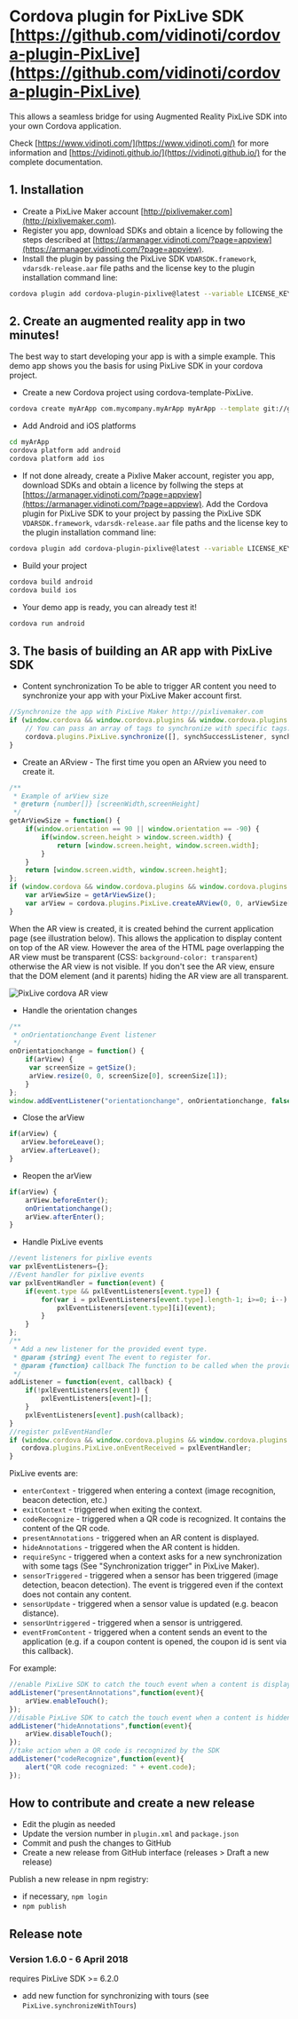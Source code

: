 # Cordova plugin for PixLive SDK  [https://github.com/vidinoti/cordova-plugin-PixLive](https://github.com/vidinoti/cordova-plugin-PixLive)

This allows a seamless bridge for using Augmented Reality PixLive SDK into your own Cordova application.

Check [https://www.vidinoti.com/](https://www.vidinoti.com/) for more information and [https://vidinoti.github.io/](https://vidinoti.github.io/) for the complete documentation.

## 1. Installation
* Create a PixLive Maker account [http://pixlivemaker.com](http://pixlivemaker.com).
* Register you app, download SDKs and obtain a licence by following the steps described at [https://armanager.vidinoti.com/?page=appview](https://armanager.vidinoti.com/?page=appview).
* Install the plugin by passing the PixLive SDK `VDARSDK.framework`, `vdarsdk-release.aar` file paths and the license key to the plugin installation command line:

```bash
cordova plugin add cordova-plugin-pixlive@latest --variable LICENSE_KEY=MyLicenseKey --variable PIXLIVE_SDK_IOS_LOCATION=\"path/to/VDARSDK.framework\" --variable PIXLIVE_SDK_ANDROID_LOCATION=\"path/to/android/vdarsdk-release.aar\"
```


## 2. Create an augmented reality app in two minutes!
The best way to start developing your app is with a simple example. This demo app shows you the basis for using PixLive SDK in your cordova project.

* Create a new Cordova project using cordova-template-PixLive.

```bash
cordova create myArApp com.mycompany.myArApp myArApp --template git://github.com/vidinoti/cordova-template-PixLive.git
```

* Add Android and iOS platforms

```bash
cd myArApp
cordova platform add android
cordova platform add ios
```

* If not done already, create a Pixlive Maker account, register you app, download SDKs and obtain a licence by follwing the steps at [https://armanager.vidinoti.com/?page=appview](https://armanager.vidinoti.com/?page=appview). Add the Cordova plugin for PixLive SDK to your project by passing the PixLive SDK `VDARSDK.framework`, `vdarsdk-release.aar` file paths and the license key to the plugin installation command line:

```bash
cordova plugin add cordova-plugin-pixlive@latest --variable LICENSE_KEY=MyLicenseKey --variable PIXLIVE_SDK_IOS_LOCATION=\"path/to/VDARSDK.framework\" --variable PIXLIVE_SDK_ANDROID_LOCATION=\"path/to/android/vdarsdk-release.aar\"
```

* Build your project
```bash
cordova build android
cordova build ios
```

* Your demo app is ready, you can already test it!
```bash
cordova run android
```


## 3. The basis of building an AR app with PixLive SDK

* Content synchronization
To be able to trigger AR content you need to synchronize your app with your PixLive Maker account first.
```javascript
//Synchronize the app with PixLive Maker http://pixlivemaker.com
if (window.cordova && window.cordova.plugins && window.cordova.plugins.PixLive) {
    // You can pass an array of tags to synchronize with specific tags: synchronize(['test1','test2'])
    cordova.plugins.PixLive.synchronize([], synchSuccessListener, synchErrorListener);
}
```

* Create an ARview - The first time you open an ARview you need to create it.
```javascript
/**
 * Example of arView size
 * @return {number[]} [screenWidth,screenHeight]
 */
getArViewSize = function() {
    if(window.orientation == 90 || window.orientation == -90) {
        if(window.screen.height > window.screen.width) {
            return [window.screen.height, window.screen.width];
        }
    }
    return [window.screen.width, window.screen.height];
};
if (window.cordova && window.cordova.plugins && window.cordova.plugins.PixLive) {
	var arViewSize = getArViewSize();
	var arView = cordova.plugins.PixLive.createARView(0, 0, arViewSize[0], arViewSize[1]);
}
```

When the AR view is created, it is created behind the current application page (see illustration below). This allows the application to display content on top of the AR view.
However the area of the HTML page overlapping the AR view must be transparent (CSS: `background-color: transparent`) otherwise the AR view is not visible.
If you don't see the AR view, ensure that the DOM element (and it parents) hiding the AR view are all transparent.

![PixLive cordova AR view](pixlivesdk-cordova-arview.png)


* Handle the orientation changes
```javascript
/**
 * onOrientationchange Event listener
 */
onOrientationchange = function() {
	if(arView) {
	 var screenSize = getSize();
	 arView.resize(0, 0, screenSize[0], screenSize[1]);
	}
};
window.addEventListener("orientationchange", onOrientationchange, false);
```

* Close the arView
```javascript
if(arView) {
   arView.beforeLeave();
   arView.afterLeave();
}
```

* Reopen the arView
```javascript
if(arView) {
    arView.beforeEnter();
    onOrientationchange();
    arView.afterEnter();
}
```

* Handle PixLive events
```javascript
//event listeners for pixlive events
var pxlEventListeners={};
//Event handler for pixlive events
var pxlEventHandler = function(event) {
    if(event.type && pxlEventListeners[event.type]) {
        for(var i = pxlEventListeners[event.type].length-1; i>=0; i--) {
            pxlEventListeners[event.type][i](event);
        }
    }
};
/**
 * Add a new listener for the provided event type. 
 * @param {string} event The event to register for. 
 * @param {function} callback The function to be called when the provided event is generated.
 */
addListener = function(event, callback) {
	if(!pxlEventListeners[event]) {
	    pxlEventListeners[event]=[];
	}
	pxlEventListeners[event].push(callback);
}
//register pxlEventHandler
if (window.cordova && window.cordova.plugins && window.cordova.plugins.PixLive && !window.cordova.plugins.PixLive.onEventReceived) {
   cordova.plugins.PixLive.onEventReceived = pxlEventHandler;
}
```
PixLive events are: 

* `enterContext` - triggered when entering a context (image recognition, beacon detection, etc.)
* `exitContext` - triggered when exiting the context.
* `codeRecognize` - triggered when a QR code is recognized. It contains the content of the QR code.
* `presentAnnotations` - triggered when an AR content is displayed.
* `hideAnnotations` - triggered when the AR content is hidden.
* `requireSync` - triggered when a context asks for a new synchronization with some tags (See "Synchronization trigger" in PixLive Maker).
* `sensorTriggered` - triggered when a sensor has been triggered (image detection, beacon detection). The event is triggered even if the context does not contain any content.
* `sensorUpdate` - triggered when a sensor value is updated (e.g. beacon distance).
* `sensorUntriggered` - triggered when a sensor is untriggered.
* `eventFromContent` - triggered when a content sends an event to the application (e.g. if a coupon content is opened, the coupon id is sent via this callback).

For example:
```javascript
//enable PixLive SDK to catch the touch event when a content is displayed
addListener("presentAnnotations",function(event){
    arView.enableTouch();
});
//disable PixLive SDK to catch the touch event when a content is hidden
addListener("hideAnnotations",function(event){
    arView.disableTouch();
});
//take action when a QR code is recognized by the SDK
addListener("codeRecognize",function(event){
    alert("QR code recognized: " + event.code);
});
```

## How to contribute and create a new release

* Edit the plugin as needed
* Update the version number in `plugin.xml` and `package.json`
* Commit and push the changes to GitHub
* Create a new release from GitHub interface (releases > Draft a new release)

Publish a new release in npm registry:

* if necessary, `npm login`
* `npm publish`

## Release note

### Version 1.6.0 - 6 April 2018

requires PixLive SDK >= 6.2.0

* add new function for synchronizing with tours (see `PixLive.synchronizeWithTours`)
